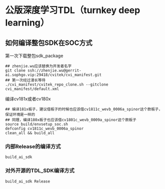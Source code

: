# 公版深度学习TDL（turnkey deep learning）

## 如何编译整包SDK在SOC方式

第一次下载整包sdk_package

``` shell
## zhenjie.wu应该替换为开发者名字
git clone ssh://zhenjie.wu@gerrit-ai.sophgo.vip:29418/cvitek/cvi_manifest.git
## 第一次经过漫长等待
./cvi_manifest/cvitek_repo_clone.sh --gitclone cvi_manifest/default.xml
```

编译cv181x或者cv180x
``` shell
## 编译181x板子，建议借板子的时候也应该借cv1811c_wevb_0006a_spinor这个款板子，保证环境是一样的
## 同理，编译180x板子也应该借cv1801c_wevb_0009a_spinor这个款板子
source build/envsetup_soc.sh
defconfig cv1811c_wevb_0006a_spinor
clean_all && build_all
```

### 内部Release的编译方式
``` shell
build_ai_sdk
```

### 对外开源的TDL_SDK编译方式
``` shell
build_ai_sdk Release
````